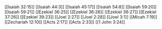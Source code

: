 [[Isaiah 32:15]]
[[Isaiah 44:3]]
[[Isaiah 45:17]]
[[Isaiah 54:8]]
[[Isaiah 59:20]]
[[Isaiah 59:21]]
[[Ezekiel 36:25]]
[[Ezekiel 36:26]]
[[Ezekiel 36:27]]
[[Ezekiel 37:26]]
[[Ezekiel 39:23]]
[[Joel 2:27]]
[[Joel 2:28]]
[[Joel 3:1]]
[[Micah 7:19]]
[[Zechariah 12:10]]
[[Acts 2:17]]
[[Acts 2:33]]
[[1 John 3:24]]
